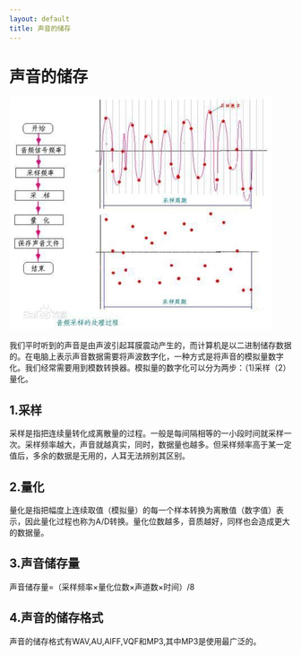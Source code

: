 ```yaml
---
layout: default
title: 声音的储存
---
```


# 声音的储存

![4-1](images/4-1.jpg)

我们平时听到的声音是由声波引起耳膜震动产生的，而计算机是以二进制储存数据的。在电脑上表示声音数据需要将声波数字化，一种方式是将声音的模拟量数字化。我们经常需要用到模数转换器。模拟量的数字化可以分为两步：（1)采样（2）量化。

## 1.采样
采样是指把连续量转化成离散量的过程。一般是每间隔相等的一小段时间就采样一次。采样频率越大，声音就越真实，同时，数据量也越多。但采样频率高于某一定值后，多余的数据是无用的，人耳无法辨别其区别。

## 2.量化
量化是指把幅度上连续取值（模拟量）的每一个样本转换为离散值（数字值）表示，因此量化过程也称为A/D转换。量化位数越多，音质越好，同样也会造成更大的数据量。

## 3.声音储存量
声音储存量=（采样频率×量化位数×声道数×时间）/8

## 4.声音的储存格式
声音的储存格式有WAV,AU,AIFF,VQF和MP3,其中MP3是使用最广泛的。

